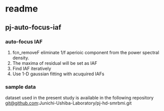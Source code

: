 # readme

## pj-auto-focus-iaf
### auto-focus IAF
1. fcn_removeF eliminate 1/f aperioic component from the power spectral density.
2. The maxima of residual will be set as IAF
3. Find IAF iteratively
4. Use 1-D gaussian fitting with acuquired IAFs

### sample data
dataset used in the present study is available in the following repository
git@github.com:Junichi-Ushiba-Laboratory/pj-hd-smrbmi.git
